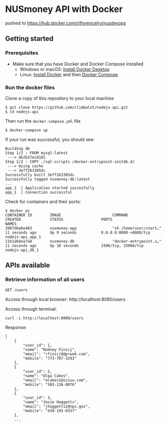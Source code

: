 # NUSmoney API with Docker

pushed to https://hub.docker.com/r/florencelry/nusdevops

## Getting started

### Prerequisites 
- Make sure that you have Docker and Docker Compose installed
  - Windows or macOS:
    [Install Docker Desktop](https://www.docker.com/get-started)
  - Linux: [Install Docker](https://www.docker.com/get-started) and then
    [Docker Compose](https://github.com/docker/compose)

### Run the docker files
Clone a copy of this repository to your local machine

```console
$ git clone https://github.com/climbalot/nodejs-api.git
$ cd nodejs-api
```

Then run the `docker-compose.yml` file
```console
$ docker-compose up
```

If your run was successful, you should see:
```console
Building db
Step 1/2 : FROM mysql:latest
 ---> db2b37ec6181
Step 2/2 : COPY ./sql-scripts /docker-entrypoint-initdb.d/
 ---> Using cache
 ---> 3eff263385dc
Successfully built 3eff263385dc
Successfully tagged nusmoney-db:latest
...
app_1  | Application started succesfully
app_1  | Connection successful
```

Check for containers and their ports:
```console
$ docker ps
CONTAINER ID        IMAGE                       COMMAND                  CREATED             STATUS                 PORTS                       NAMES
3987d6abe483        nusmoney-app                "sh /home/user/start…"   11 seconds ago      Up 9 seconds           0.0.0.0:8080->8080/tcp      nodejs-api_app_1
11b1a6dea7a8        nusmoney-db                 "docker-entrypoint.s…"   11 seconds ago      Up 10 seconds          3306/tcp, 33060/tcp         nodejs-api_db_1
```

## APIs available

### Retrieve information of all users

`GET /users`

Access through local browser: http://localhost:8080/users

Access through terminal:
```console
curl -i http://localhost:8080/users
```

Response:
```console
[
    {
        "user_id": 1,
        "name": "Rodney Finicj",
        "email": "rfinicj0@prweb.com",
        "mobile": "773-707-3293"
    },
    {
        "user_id": 2,
        "name": "Olga Cakes",
        "email": "ocakes1@issuu.com",
        "mobile": "503-136-8076"
    },
    {
        "user_id": 3,
        "name": "Josie Hoggetts",
        "email": "jhoggetts2@nps.gov",
        "mobile": "439-195-0337"
    },
    ...
```